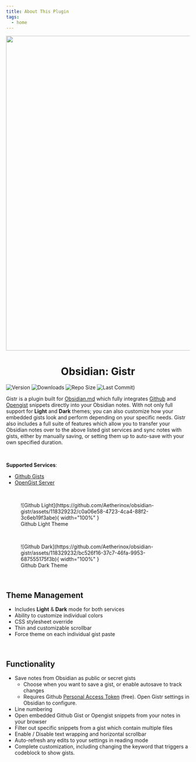 ```yaml
---
title: About This Plugin
tags:
  - home
---
```


<p align="center"><img src="https://github.com/Aetherinox/obsidian-gistr/assets/118329232/106bcb32-6c6f-423c-a8c6-c6aee3d31c65" width="860"></p>
<h1 align="center"><b>Obsidian: Gistr</b></h1>

<p align="center" markdown="1">

![Version](https://img.shields.io/github/v/tag/Aetherinox/obsidian-gistr?logo=GitHub&label=version&color=ba5225) ![Downloads](https://img.shields.io/github/downloads/Aetherinox/obsidian-gistr/total) ![Repo Size](https://img.shields.io/github/repo-size/Aetherinox/obsidian-gistr?label=size&color=59702a) ![Last Commit)](https://img.shields.io/github/last-commit/Aetherinox/obsidian-gistr?color=b43bcc)

</p>

Gistr is a plugin built for [Obsidian.md](https://obsidian.md) which fully integrates [Github](https://github.com) and [Opengist](https://opengist.thomice.li/) snippets directly into your Obsidian notes. With not only full support for **Light** and **Dark** themes; you can also customize how your embedded gists look and perform depending on your specific needs. Gistr also includes a full suite of features which allow you to transfer your Obsidian notes over to the above listed gist services and sync notes with gists, either by manually saving, or setting them up to auto-save with your own specified duration.

<br />

**Supported Services**:

- [Github Gists](https://gist.github.com)
- [OpenGist Server](https://github.com/thomiceli/opengist)

<br />

<figure markdown="span">
  ![Github Light](https://github.com/Aetherinox/obsidian-gistr/assets/118329232/c0a06e58-4723-4ca4-88f2-3c6eb19f3abe){ width="100%" }
  <figcaption>Github Light Theme</figcaption>
</figure>

<br />

<figure markdown="span">
  ![Github Dark](https://github.com/Aetherinox/obsidian-gistr/assets/118329232/bc526f16-37c7-46fa-9953-687555175f3b){ width="100%" }
  <figcaption>Github Dark Theme</figcaption>
</figure>

<br />

## Theme Management

- Includes **Light** & **Dark** mode for both services
- Ability to customize individual colors
- CSS stylesheet override
- Thin and customizable scrollbar
- Force theme on each individual gist paste

<br />

## Functionality

- Save notes from Obsidian as public or secret gists
  - Choose when you want to save a gist, or enable autosave to track changes
  - Requires Github [Personal Access Token](https://github.com/settings/tokens?type=beta) (free). Open Gistr settings in Obsidian to configure.
- Line numbering
- Open embedded Github Gist or Opengist snippets from your notes in your browser
- Filter out specific snippets from a gist which contain multiple files
- Enable / Disable text wrapping and horizontal scrollbar
- Auto-refresh any edits to your settings in reading mode
- Complete customization, including changing the keyword that triggers a codeblock to show gists.
